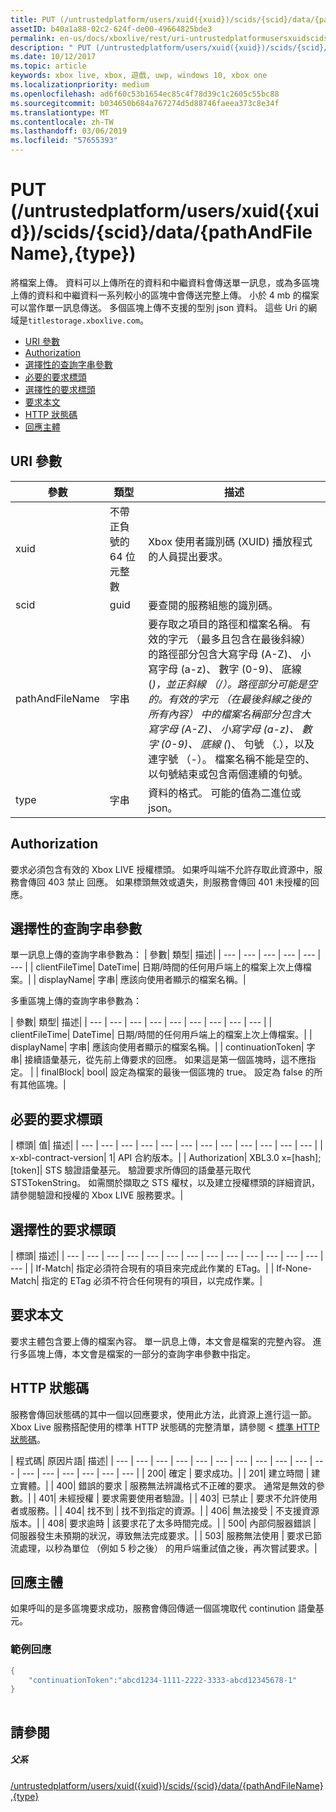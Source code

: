 ```yaml
---
title: PUT (/untrustedplatform/users/xuid({xuid})/scids/{scid}/data/{pathAndFileName},{type})
assetID: b40a1a88-02c2-624f-de00-49664825bde3
permalink: en-us/docs/xboxlive/rest/uri-untrustedplatformusersxuidscidssciddatapathandfilenametype-put.html
description: " PUT (/untrustedplatform/users/xuid({xuid})/scids/{scid}/data/{pathAndFileName},{type})"
ms.date: 10/12/2017
ms.topic: article
keywords: xbox live, xbox, 遊戲, uwp, windows 10, xbox one
ms.localizationpriority: medium
ms.openlocfilehash: ad6f60c53b1654ec85c4f78d39c1c2605c55bc88
ms.sourcegitcommit: b034650b684a767274d5d88746faeea373c8e34f
ms.translationtype: MT
ms.contentlocale: zh-TW
ms.lasthandoff: 03/06/2019
ms.locfileid: "57655393"
---
```

# <a name="put-untrustedplatformusersxuidxuidscidssciddatapathandfilenametype"></a>PUT (/untrustedplatform/users/xuid({xuid})/scids/{scid}/data/{pathAndFileName},{type})
將檔案上傳。 資料可以上傳所在的資料和中繼資料會傳送單一訊息，或為多區塊上傳的資料和中繼資料一系列較小的區塊中會傳送完整上傳。 小於 4 mb 的檔案可以當作單一訊息傳送。 多個區塊上傳不支援的型別 json 資料。 這些 Uri 的網域是`titlestorage.xboxlive.com`。
 
  * [URI 參數](#ID4EX)
  * [Authorization](#ID4EEB)
  * [選擇性的查詢字串參數](#ID4ERB)
  * [必要的要求標頭](#ID4EOE)
  * [選擇性的要求標頭](#ID4EXF)
  * [要求本文](#ID4E1G)
  * [HTTP 狀態碼](#ID4EFH)
  * [回應主體](#ID4EYEAC)
 
<a id="ID4EX"></a>

 
## <a name="uri-parameters"></a>URI 參數 
 
| 參數| 類型| 描述| 
| --- | --- | --- | 
| xuid| 不帶正負號的 64 位元整數| Xbox 使用者識別碼 (XUID) 播放程式的人員提出要求。| 
| scid| guid| 要查閱的服務組態的識別碼。| 
| pathAndFileName| 字串| 要存取之項目的路徑和檔案名稱。 有效的字元 （最多且包含在最後斜線） 的路徑部分包含大寫字母 (A-Z)、 小寫字母 (a-z)、 數字 (0-9)、 底線 (_)，並正斜線 （/）。路徑部分可能是空的。有效的字元 （在最後斜線之後的所有內容） 中的檔案名稱部分包含大寫字母 (A-Z)、 小寫字母 (a-z)、 數字 (0-9)、 底線 (_)、 句號 （.），以及連字號 （-）。 檔案名稱不能是空的、 以句號結束或包含兩個連續的句號。| 
| type| 字串| 資料的格式。 可能的值為二進位或 json。| 
  
<a id="ID4EEB"></a>

 
## <a name="authorization"></a>Authorization 
 
要求必須包含有效的 Xbox LIVE 授權標頭。 如果呼叫端不允許存取此資源中，服務會傳回 403 禁止 回應。 如果標頭無效或遺失，則服務會傳回 401 未授權的回應。 
  
<a id="ID4ERB"></a>

 
## <a name="optional-query-string-parameters"></a>選擇性的查詢字串參數 
單一訊息上傳的查詢字串參數為： 
| 參數| 類型| 描述| 
| --- | --- | --- | --- | --- | --- | 
| clientFileTime| DateTime| 日期/時間的任何用戶端上的檔案上次上傳檔案。| 
| displayName| 字串| 應該向使用者顯示的檔案名稱。| 
 
多重區塊上傳的查詢字串參數為：
 
| 參數| 類型| 描述| 
| --- | --- | --- | --- | --- | --- | --- | --- | --- | 
| clientFileTime| DateTime| 日期/時間的任何用戶端上的檔案上次上傳檔案。| 
| displayName| 字串| 應該向使用者顯示的檔案名稱。| 
| continuationToken| 字串| 接續語彙基元，從先前上傳要求的回應。 如果這是第一個區塊時，這不應指定。 | 
| finalBlock| bool| 設定為檔案的最後一個區塊的 true。 設定為 false 的所有其他區塊。| 
  
<a id="ID4EOE"></a>

 
## <a name="required-request-headers"></a>必要的要求標頭
 
| 標頭| 值| 描述| 
| --- | --- | --- | --- | --- | --- | --- | --- | --- | --- | --- | --- | 
| x-xbl-contract-version| 1| API 合約版本。| 
| Authorization| XBL3.0 x=[hash];[token]| STS 驗證語彙基元。 驗證要求所傳回的語彙基元取代 STSTokenString。 如需關於擷取之 STS 權杖，以及建立授權標頭的詳細資訊，請參閱驗證和授權的 Xbox LIVE 服務要求。| 
  
<a id="ID4EXF"></a>

 
## <a name="optional-request-headers"></a>選擇性的要求標頭
 
| 標頭| 描述| 
| --- | --- | --- | --- | --- | --- | --- | --- | --- | --- | --- | --- | --- | --- | 
| If-Match| 指定必須符合現有的項目來完成此作業的 ETag。| 
| If-None-Match| 指定的 ETag 必須不符合任何現有的項目，以完成作業。| 
  
<a id="ID4E1G"></a>

 
## <a name="request-body"></a>要求本文 
 
要求主體包含要上傳的檔案內容。 單一訊息上傳，本文會是檔案的完整內容。 進行多區塊上傳，本文會是檔案的一部分的查詢字串參數中指定。 
  
<a id="ID4EFH"></a>

 
## <a name="http-status-codes"></a>HTTP 狀態碼 
 
服務會傳回狀態碼的其中一個以回應要求，使用此方法，此資源上進行這一節。 Xbox Live 服務搭配使用的標準 HTTP 狀態碼的完整清單，請參閱 <<c0> [ 標準 HTTP 狀態碼](../../additional/httpstatuscodes.md)。
 
| 程式碼| 原因片語| 描述| 
| --- | --- | --- | --- | --- | --- | --- | --- | --- | --- | --- | --- | --- | --- | --- | --- | --- | 
| 200| 確定 | 要求成功。| 
| 201| 建立時間 | 建立實體。| 
| 400| 錯誤的要求 | 服務無法辨識格式不正確的要求。 通常是無效的參數。| 
| 401| 未經授權 | 要求需要使用者驗證。| 
| 403| 已禁止 | 要求不允許使用者或服務。| 
| 404| 找不到 | 找不到指定的資源。| 
| 406| 無法接受 | 不支援資源版本。| 
| 408| 要求逾時 | 該要求花了太多時間完成。| 
| 500| 內部伺服器錯誤 | 伺服器發生未預期的狀況，導致無法完成要求。| 
| 503| 服務無法使用 | 要求已節流處理，以秒為單位 （例如 5 秒之後） 的用戶端重試值之後，再次嘗試要求。| 
  
<a id="ID4EYEAC"></a>

 
## <a name="response-body"></a>回應主體 
 
如果呼叫的是多區塊要求成功，服務會傳回傳遞一個區塊取代 continution 語彙基元。
 
<a id="ID4EEFAC"></a>

 
### <a name="sample-response"></a>範例回應
 

```cpp
{
    "continuationToken":"abcd1234-1111-2222-3333-abcd12345678-1"
}
         
```

   
<a id="ID4EQFAC"></a>

 
## <a name="see-also"></a>請參閱
 
<a id="ID4ESFAC"></a>

 
##### <a name="parent"></a>父系  

[/untrustedplatform/users/xuid({xuid})/scids/{scid}/data/{pathAndFileName},{type}](uri-untrustedplatformusersxuidscidssciddatapathandfilenametype.md)

   